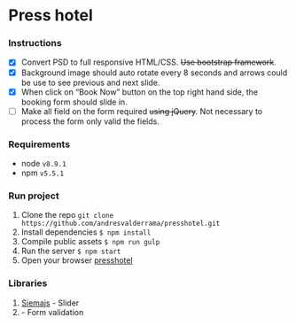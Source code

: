 # Press hotel

### Instructions
- [x] Convert PSD to full responsive HTML/CSS. ~~Use bootstrap framework~~. 
- [x] Background image should auto rotate every 8 seconds and arrows could be use to see previous and next slide.
- [x] When click on “Book Now” button on the top right hand side, the booking form should slide in.
- [ ] Make all field on the form required ~~using jQuery~~. Not necessary to process the form only valid the fields.

### Requirements
+ node `v8.9.1`
+ npm `v5.5.1`

### Run project
1. Clone the repo `git clone https://github.com/andresvalderrama/presshotel.git`
1. Install dependencies `$ npm install`
1. Compile public assets `$ npm run gulp`
1. Run the server `$ npm start`
1. Open your browser [presshotel](http://localhost:3000)

### Libraries
1. [Siemajs](https://github.com/pawelgrzybek/siema) -  Slider
2. []() - Form validation 
